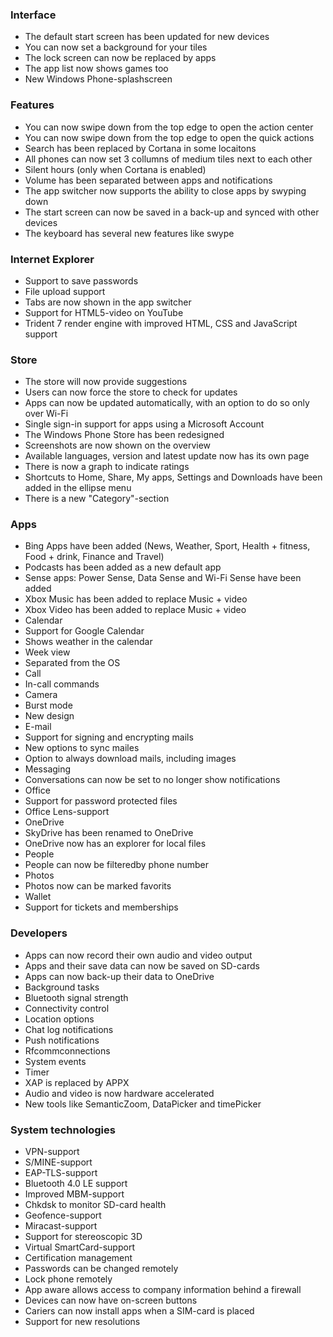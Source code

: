 ### Interface
- The default start screen has been updated for new devices
- You can now set a background for your tiles
- The lock screen can now be replaced by apps
- The app list now shows games too
- New Windows Phone-splashscreen

### Features
- You can now swipe down from the top edge to open the action center
- You can now swipe down from the top edge to open the quick actions
- Search has been replaced by Cortana in some locaitons
- All phones can now set 3 collumns of medium tiles next to each other
- Silent hours (only when Cortana is enabled)
- Volume has been separated between apps and notifications
- The app switcher now supports the ability to close apps by swyping down
- The start screen can now be saved in a back-up and synced with other devices
- The keyboard has several new features like swype

### Internet Explorer
- Support to save passwords
- File upload support
- Tabs are now shown in the app switcher
- Support for HTML5-video on YouTube
- Trident 7 render engine with improved HTML, CSS and JavaScript support

### Store
- The store will now provide suggestions
- Users can now force the store to check for updates
- Apps can now be updated automatically, with an option to do so only over Wi-Fi
- Single sign-in support for apps using a Microsoft Account
- The Windows Phone Store has been redesigned
 - Screenshots are now shown on the overview
 - Available languages, version and latest update now has its own page
 - There is now a graph to indicate ratings
 - Shortcuts to Home, Share, My apps, Settings and Downloads have been added in the ellipse menu
 - There is a new "Category"-section

### Apps
- Bing Apps have been added (News, Weather, Sport, Health + fitness, Food + drink, Finance and Travel)
- Podcasts has been added as a new default app
- Sense apps: Power Sense, Data Sense and Wi-Fi Sense have been added
- Xbox Music has been added to replace Music + video
- Xbox Video has been added to replace Music + video
- Calendar
 - Support for Google Calendar
 - Shows weather in the calendar
 - Week view
 - Separated from the OS
- Call
 - In-call commands
- Camera
 - Burst mode
 - New design
- E-mail
 - Support for signing and encrypting mails
 - New options to sync mailes
 - Option to always download mails, including images
- Messaging
 - Conversations can now be set to no longer show notifications
- Office
 - Support for password protected files
 - Office Lens-support
- OneDrive
 - SkyDrive has been renamed to OneDrive
 - OneDrive now has an explorer for local files
- People
 - People can now be filteredby phone number
- Photos
 - Photos now can be marked favorits
- Wallet
 - Support for tickets and memberships

### Developers
- Apps can now record their own audio and video output
- Apps and their save data can now be saved on SD-cards
- Apps can now back-up their data to OneDrive
- Background tasks
- Bluetooth signal strength
- Connectivity control
- Location options
- Chat log notifications
- Push notifications
- Rfcommconnections
- System events
- Timer
- XAP is replaced by APPX
- Audio and video is now hardware accelerated
- New tools like SemanticZoom, DataPicker and timePicker

### System technologies
- VPN-support
- S/MINE-support
- EAP-TLS-support
- Bluetooth 4.0 LE support
- Improved MBM-support
- Chkdsk to monitor SD-card health
- Geofence-support
- Miracast-support
- Support for stereoscopic 3D
- Virtual SmartCard-support
- Certification management
- Passwords can be changed remotely
- Lock phone remotely
- App aware allows access to company information behind a firewall
- Devices can now have on-screen buttons
- Cariers can now install apps when a SIM-card is placed
- Support for new resolutions
